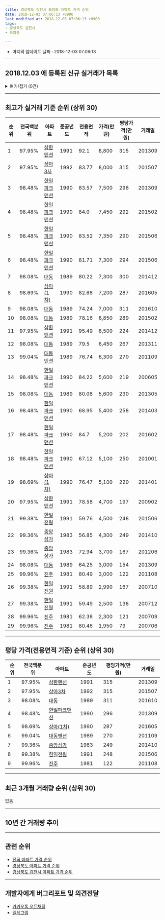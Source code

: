 ```yaml
---
title: 경상북도 김천시 모암동 아파트 가격 순위
date: 2018-12-03 07:06:13 +0900
last_modified_at: 2018-12-03 07:06:13 +0900
tags:
- 경상북도 김천시
- 모암동

---
```


* 마지막 업데이트 날짜 : 2018-12-03 07:06:13

---

## 2018.12.03 에 등록된 신규 실거래가 목록

<details>
<summary>펴기/접기 (0건)</summary>
<div markdown="1">

|아파트|전국백분위|준공년도|전용면적|가격(만원)|평당가격(만원)|거래일|
|---|---|---|---|---|---|---|
|없음|||||||


</div>
</details>

---

## 최고가 실거래 기준 순위 (상위 30)


|순위|전국백분위|아파트|준공년도|전용면적|가격(만원)|평당가격(만원)|거래일|
|---|---|---|---|---|---|---|---|
|1|97.95%|[삼환맨션](https://search.naver.com/search.naver?query=%EA%B2%BD%EC%83%81%EB%B6%81%EB%8F%84+%EA%B9%80%EC%B2%9C%EC%8B%9C+%EB%AA%A8%EC%95%94%EB%8F%99+%EC%82%BC%ED%99%98%EB%A7%A8%EC%85%98)|1991|92.1|8,800|315|201309|
|2|97.95%|[상아3차](https://search.naver.com/search.naver?query=%EA%B2%BD%EC%83%81%EB%B6%81%EB%8F%84+%EA%B9%80%EC%B2%9C%EC%8B%9C+%EB%AA%A8%EC%95%94%EB%8F%99+%EC%83%81%EC%95%843%EC%B0%A8)|1992|83.77|8,000|315|201507|
|3|98.48%|[한일파크맨션](https://search.naver.com/search.naver?query=%EA%B2%BD%EC%83%81%EB%B6%81%EB%8F%84+%EA%B9%80%EC%B2%9C%EC%8B%9C+%EB%AA%A8%EC%95%94%EB%8F%99+%ED%95%9C%EC%9D%BC%ED%8C%8C%ED%81%AC%EB%A7%A8%EC%85%98)|1990|83.57|7,500|296|201309|
|4|98.48%|[한일파크맨션](https://search.naver.com/search.naver?query=%EA%B2%BD%EC%83%81%EB%B6%81%EB%8F%84+%EA%B9%80%EC%B2%9C%EC%8B%9C+%EB%AA%A8%EC%95%94%EB%8F%99+%ED%95%9C%EC%9D%BC%ED%8C%8C%ED%81%AC%EB%A7%A8%EC%85%98)|1990|84.0|7,450|292|201502|
|5|98.48%|[한일파크맨션](https://search.naver.com/search.naver?query=%EA%B2%BD%EC%83%81%EB%B6%81%EB%8F%84+%EA%B9%80%EC%B2%9C%EC%8B%9C+%EB%AA%A8%EC%95%94%EB%8F%99+%ED%95%9C%EC%9D%BC%ED%8C%8C%ED%81%AC%EB%A7%A8%EC%85%98)|1990|83.52|7,350|290|201506|
|6|98.48%|[한일파크맨션](https://search.naver.com/search.naver?query=%EA%B2%BD%EC%83%81%EB%B6%81%EB%8F%84+%EA%B9%80%EC%B2%9C%EC%8B%9C+%EB%AA%A8%EC%95%94%EB%8F%99+%ED%95%9C%EC%9D%BC%ED%8C%8C%ED%81%AC%EB%A7%A8%EC%85%98)|1990|81.71|7,300|294|201506|
|7|98.08%|[대동](https://search.naver.com/search.naver?query=%EA%B2%BD%EC%83%81%EB%B6%81%EB%8F%84+%EA%B9%80%EC%B2%9C%EC%8B%9C+%EB%AA%A8%EC%95%94%EB%8F%99+%EB%8C%80%EB%8F%99)|1989|80.22|7,300|300|201412|
|8|98.69%|[상아(1차)](https://search.naver.com/search.naver?query=%EA%B2%BD%EC%83%81%EB%B6%81%EB%8F%84+%EA%B9%80%EC%B2%9C%EC%8B%9C+%EB%AA%A8%EC%95%94%EB%8F%99+%EC%83%81%EC%95%84%281%EC%B0%A8%29)|1990|82.68|7,200|287|201605|
|9|98.08%|[대동](https://search.naver.com/search.naver?query=%EA%B2%BD%EC%83%81%EB%B6%81%EB%8F%84+%EA%B9%80%EC%B2%9C%EC%8B%9C+%EB%AA%A8%EC%95%94%EB%8F%99+%EB%8C%80%EB%8F%99)|1989|74.24|7,000|311|201610|
|10|98.08%|[대동](https://search.naver.com/search.naver?query=%EA%B2%BD%EC%83%81%EB%B6%81%EB%8F%84+%EA%B9%80%EC%B2%9C%EC%8B%9C+%EB%AA%A8%EC%95%94%EB%8F%99+%EB%8C%80%EB%8F%99)|1989|78.16|6,850|289|201502|
|11|97.95%|[삼환맨션](https://search.naver.com/search.naver?query=%EA%B2%BD%EC%83%81%EB%B6%81%EB%8F%84+%EA%B9%80%EC%B2%9C%EC%8B%9C+%EB%AA%A8%EC%95%94%EB%8F%99+%EC%82%BC%ED%99%98%EB%A7%A8%EC%85%98)|1991|95.49|6,500|224|201412|
|12|98.08%|[대동](https://search.naver.com/search.naver?query=%EA%B2%BD%EC%83%81%EB%B6%81%EB%8F%84+%EA%B9%80%EC%B2%9C%EC%8B%9C+%EB%AA%A8%EC%95%94%EB%8F%99+%EB%8C%80%EB%8F%99)|1989|79.5|6,450|267|201311|
|13|99.04%|[대동맨션](https://search.naver.com/search.naver?query=%EA%B2%BD%EC%83%81%EB%B6%81%EB%8F%84+%EA%B9%80%EC%B2%9C%EC%8B%9C+%EB%AA%A8%EC%95%94%EB%8F%99+%EB%8C%80%EB%8F%99%EB%A7%A8%EC%85%98)|1989|76.74|6,300|270|201109|
|14|98.48%|[한일파크맨션](https://search.naver.com/search.naver?query=%EA%B2%BD%EC%83%81%EB%B6%81%EB%8F%84+%EA%B9%80%EC%B2%9C%EC%8B%9C+%EB%AA%A8%EC%95%94%EB%8F%99+%ED%95%9C%EC%9D%BC%ED%8C%8C%ED%81%AC%EB%A7%A8%EC%85%98)|1990|84.22|5,600|219|200605|
|15|98.08%|[대동](https://search.naver.com/search.naver?query=%EA%B2%BD%EC%83%81%EB%B6%81%EB%8F%84+%EA%B9%80%EC%B2%9C%EC%8B%9C+%EB%AA%A8%EC%95%94%EB%8F%99+%EB%8C%80%EB%8F%99)|1989|80.08|5,600|230|201305|
|16|98.48%|[한일파크맨션](https://search.naver.com/search.naver?query=%EA%B2%BD%EC%83%81%EB%B6%81%EB%8F%84+%EA%B9%80%EC%B2%9C%EC%8B%9C+%EB%AA%A8%EC%95%94%EB%8F%99+%ED%95%9C%EC%9D%BC%ED%8C%8C%ED%81%AC%EB%A7%A8%EC%85%98)|1990|68.95|5,400|258|201403|
|17|98.48%|[한일파크맨션](https://search.naver.com/search.naver?query=%EA%B2%BD%EC%83%81%EB%B6%81%EB%8F%84+%EA%B9%80%EC%B2%9C%EC%8B%9C+%EB%AA%A8%EC%95%94%EB%8F%99+%ED%95%9C%EC%9D%BC%ED%8C%8C%ED%81%AC%EB%A7%A8%EC%85%98)|1990|84.7|5,200|202|201602|
|18|98.48%|[한일파크맨션](https://search.naver.com/search.naver?query=%EA%B2%BD%EC%83%81%EB%B6%81%EB%8F%84+%EA%B9%80%EC%B2%9C%EC%8B%9C+%EB%AA%A8%EC%95%94%EB%8F%99+%ED%95%9C%EC%9D%BC%ED%8C%8C%ED%81%AC%EB%A7%A8%EC%85%98)|1990|67.12|5,100|250|201001|
|19|98.69%|[상아(1차)](https://search.naver.com/search.naver?query=%EA%B2%BD%EC%83%81%EB%B6%81%EB%8F%84+%EA%B9%80%EC%B2%9C%EC%8B%9C+%EB%AA%A8%EC%95%94%EB%8F%99+%EC%83%81%EC%95%84%281%EC%B0%A8%29)|1990|76.47|5,100|220|201401|
|20|97.95%|[삼환맨션](https://search.naver.com/search.naver?query=%EA%B2%BD%EC%83%81%EB%B6%81%EB%8F%84+%EA%B9%80%EC%B2%9C%EC%8B%9C+%EB%AA%A8%EC%95%94%EB%8F%99+%EC%82%BC%ED%99%98%EB%A7%A8%EC%85%98)|1991|78.58|4,700|197|200902|
|21|99.38%|[한일전원](https://search.naver.com/search.naver?query=%EA%B2%BD%EC%83%81%EB%B6%81%EB%8F%84+%EA%B9%80%EC%B2%9C%EC%8B%9C+%EB%AA%A8%EC%95%94%EB%8F%99+%ED%95%9C%EC%9D%BC%EC%A0%84%EC%9B%90)|1991|59.76|4,500|248|201506|
|22|99.36%|[중앙상가](https://search.naver.com/search.naver?query=%EA%B2%BD%EC%83%81%EB%B6%81%EB%8F%84+%EA%B9%80%EC%B2%9C%EC%8B%9C+%EB%AA%A8%EC%95%94%EB%8F%99+%EC%A4%91%EC%95%99%EC%83%81%EA%B0%80)|1983|56.85|4,300|249|201410|
|23|99.36%|[중앙상가](https://search.naver.com/search.naver?query=%EA%B2%BD%EC%83%81%EB%B6%81%EB%8F%84+%EA%B9%80%EC%B2%9C%EC%8B%9C+%EB%AA%A8%EC%95%94%EB%8F%99+%EC%A4%91%EC%95%99%EC%83%81%EA%B0%80)|1983|72.94|3,700|167|201206|
|24|98.08%|[대동](https://search.naver.com/search.naver?query=%EA%B2%BD%EC%83%81%EB%B6%81%EB%8F%84+%EA%B9%80%EC%B2%9C%EC%8B%9C+%EB%AA%A8%EC%95%94%EB%8F%99+%EB%8C%80%EB%8F%99)|1989|64.25|3,000|154|201309|
|25|99.96%|[진주](https://search.naver.com/search.naver?query=%EA%B2%BD%EC%83%81%EB%B6%81%EB%8F%84+%EA%B9%80%EC%B2%9C%EC%8B%9C+%EB%AA%A8%EC%95%94%EB%8F%99+%EC%A7%84%EC%A3%BC)|1981|80.49|3,000|122|201108|
|26|99.38%|[한일전원](https://search.naver.com/search.naver?query=%EA%B2%BD%EC%83%81%EB%B6%81%EB%8F%84+%EA%B9%80%EC%B2%9C%EC%8B%9C+%EB%AA%A8%EC%95%94%EB%8F%99+%ED%95%9C%EC%9D%BC%EC%A0%84%EC%9B%90)|1991|58.89|2,990|167|200710|
|27|99.38%|[한일전원](https://search.naver.com/search.naver?query=%EA%B2%BD%EC%83%81%EB%B6%81%EB%8F%84+%EA%B9%80%EC%B2%9C%EC%8B%9C+%EB%AA%A8%EC%95%94%EB%8F%99+%ED%95%9C%EC%9D%BC%EC%A0%84%EC%9B%90)|1991|59.49|2,500|138|200712|
|28|99.96%|[진주](https://search.naver.com/search.naver?query=%EA%B2%BD%EC%83%81%EB%B6%81%EB%8F%84+%EA%B9%80%EC%B2%9C%EC%8B%9C+%EB%AA%A8%EC%95%94%EB%8F%99+%EC%A7%84%EC%A3%BC)|1981|62.38|2,300|121|200709|
|29|99.96%|[진주](https://search.naver.com/search.naver?query=%EA%B2%BD%EC%83%81%EB%B6%81%EB%8F%84+%EA%B9%80%EC%B2%9C%EC%8B%9C+%EB%AA%A8%EC%95%94%EB%8F%99+%EC%A7%84%EC%A3%BC)|1981|80.46|1,950|79|200706|


---

## 평당 가격(전용면적 기준) 순위 (상위 30)


|순위|전국백분위|아파트|준공년도|평당가격(만원)|거래일|
|---|---|---|---|---|---|
|1|97.95%|[삼환맨션](https://search.naver.com/search.naver?query=%EA%B2%BD%EC%83%81%EB%B6%81%EB%8F%84+%EA%B9%80%EC%B2%9C%EC%8B%9C+%EB%AA%A8%EC%95%94%EB%8F%99+%EC%82%BC%ED%99%98%EB%A7%A8%EC%85%98)|1991|315|201309|
|2|97.95%|[상아3차](https://search.naver.com/search.naver?query=%EA%B2%BD%EC%83%81%EB%B6%81%EB%8F%84+%EA%B9%80%EC%B2%9C%EC%8B%9C+%EB%AA%A8%EC%95%94%EB%8F%99+%EC%83%81%EC%95%843%EC%B0%A8)|1992|315|201507|
|3|98.08%|[대동](https://search.naver.com/search.naver?query=%EA%B2%BD%EC%83%81%EB%B6%81%EB%8F%84+%EA%B9%80%EC%B2%9C%EC%8B%9C+%EB%AA%A8%EC%95%94%EB%8F%99+%EB%8C%80%EB%8F%99)|1989|311|201610|
|4|98.48%|[한일파크맨션](https://search.naver.com/search.naver?query=%EA%B2%BD%EC%83%81%EB%B6%81%EB%8F%84+%EA%B9%80%EC%B2%9C%EC%8B%9C+%EB%AA%A8%EC%95%94%EB%8F%99+%ED%95%9C%EC%9D%BC%ED%8C%8C%ED%81%AC%EB%A7%A8%EC%85%98)|1990|296|201309|
|5|98.69%|[상아(1차)](https://search.naver.com/search.naver?query=%EA%B2%BD%EC%83%81%EB%B6%81%EB%8F%84+%EA%B9%80%EC%B2%9C%EC%8B%9C+%EB%AA%A8%EC%95%94%EB%8F%99+%EC%83%81%EC%95%84%281%EC%B0%A8%29)|1990|287|201605|
|6|99.04%|[대동맨션](https://search.naver.com/search.naver?query=%EA%B2%BD%EC%83%81%EB%B6%81%EB%8F%84+%EA%B9%80%EC%B2%9C%EC%8B%9C+%EB%AA%A8%EC%95%94%EB%8F%99+%EB%8C%80%EB%8F%99%EB%A7%A8%EC%85%98)|1989|270|201109|
|7|99.36%|[중앙상가](https://search.naver.com/search.naver?query=%EA%B2%BD%EC%83%81%EB%B6%81%EB%8F%84+%EA%B9%80%EC%B2%9C%EC%8B%9C+%EB%AA%A8%EC%95%94%EB%8F%99+%EC%A4%91%EC%95%99%EC%83%81%EA%B0%80)|1983|249|201410|
|8|99.38%|[한일전원](https://search.naver.com/search.naver?query=%EA%B2%BD%EC%83%81%EB%B6%81%EB%8F%84+%EA%B9%80%EC%B2%9C%EC%8B%9C+%EB%AA%A8%EC%95%94%EB%8F%99+%ED%95%9C%EC%9D%BC%EC%A0%84%EC%9B%90)|1991|248|201506|
|9|99.96%|[진주](https://search.naver.com/search.naver?query=%EA%B2%BD%EC%83%81%EB%B6%81%EB%8F%84+%EA%B9%80%EC%B2%9C%EC%8B%9C+%EB%AA%A8%EC%95%94%EB%8F%99+%EC%A7%84%EC%A3%BC)|1981|122|201108|


---

## 최근 3개월 거래량 순위 (상위 30)

없음

---

## 10년 간 거래량 추이


<div style="width:100%;">
    <canvas id="deal_progress" height="250"></canvas>
</div>

<script>
new Chart(document.getElementById("deal_progress"), {
    type: 'line',
    data: {
        labels: ['200812','200901','200902','200903','200904','200905','200906','200907','200908','200909','200910','200911','200912','201001','201002','201003','201004','201005','201006','201007','201008','201009','201010','201011','201012','201101','201102','201103','201104','201105','201106','201107','201108','201109','201110','201111','201112','201201','201202','201203','201204','201205','201206','201207','201208','201209','201210','201211','201212','201301','201302','201303','201304','201305','201306','201307','201308','201309','201310','201311','201312','201401','201402','201403','201404','201405','201406','201407','201408','201409','201410','201411','201412','201501','201502','201503','201504','201505','201506','201507','201508','201509','201510','201511','201512','201601','201602','201603','201604','201605','201606','201607','201608','201609','201610','201611','201612','201701','201702','201703','201704','201705','201706','201707','201708','201709','201710','201711','201712','201801','201802','201803','201804','201805','201806','201807','201808','201809','201810','201811','201812'],
        datasets: [{
            label: '실거래 수',
            pointRadius: 1,
            data: [0, 1, 3, 1, 0, 1, 0, 0, 0, 0, 2, 2, 0, 2, 3, 0, 1, 0, 0, 1, 1, 0, 1, 0, 1, 2, 1, 4, 0, 0, 0, 0, 2, 2, 1, 0, 1, 1, 0, 1, 0, 1, 2, 1, 0, 0, 0, 0, 1, 0, 0, 1, 0, 1, 0, 0, 0, 3, 0, 3, 1, 1, 0, 2, 0, 1, 0, 0, 1, 0, 1, 0, 2, 0, 3, 0, 0, 0, 3, 1, 1, 2, 0, 0, 0, 0, 1, 0, 0, 2, 0, 0, 0, 1, 1, 0, 0, 0, 0, 0, 1, 0, 0, 0, 0, 0, 0, 1, 0, 2, 0, 0, 0, 0, 0, 0, 0, 0, 0, 0, 0],
            borderColor: "rgba(255, 201, 14, 1)",
            backgroundColor: "rgba(255, 201, 14, 0.5)",
            fill: true,
        }]
    },
    options: {
        responsive: true,
        title: {
            display: true,
            text: '10년간 거래량 추이'
        },
        tooltips: {
            mode: 'index',
            intersect: false,
        },
        hover: {
            mode: 'nearest',
            intersect: true
        },
        scales: {
            xAxes: [{
                display: true,
                scaleLabel: {
                    display: true,
                    labelString: '년/월'
                }
            }],
            yAxes: [{
                display: true,
                ticks: {
                    suggestedMin: 0,
                },
                scaleLabel: {
                    display: true,
                    labelString: '실거래 수'
                }
            }]
        }
    }
});

</script>


---

## 관련 순위

- [전국 아파트 가격 순위](https://inasie.github.io/apt-ranking/전국)
- [경상북도 아파트 가격 순위](https://inasie.github.io/apt-ranking/경상북도)
- [경상북도 김천시 아파트 가격 순위](https://inasie.github.io/apt-ranking/경상북도-김천시)


---

## 개발자에게 버그리포트 및 의견전달

- [카카오톡 오픈채팅](https://open.kakao.com/o/gLJUAP4)
- [텔레그램](https://t.me/inasie)

